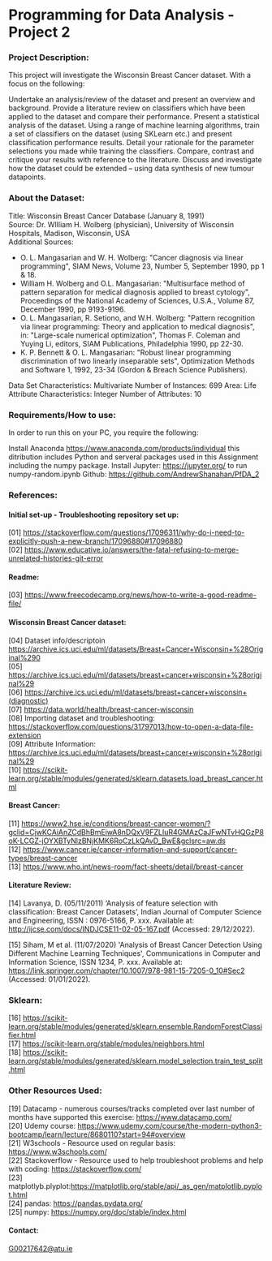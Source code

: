 # Programming for Data Analysis - Project 2<br>

### Project Description:<br>

This project will investigate the Wisconsin Breast Cancer dataset. With a focus on the following:

Undertake an analysis/review of the dataset and present an overview and background.
Provide a literature review on classifiers which have been applied to the dataset and compare their performance.
Present a statistical analysis of the dataset.
Using a range of machine learning algorithms, train a set of classifiers on the dataset (using SKLearn etc.) and present classification performance results. Detail your rationale for the parameter selections you made while training the classifiers.
Compare, contrast and critique your results with reference to the literature.
Discuss and investigate how the dataset could be extended – using data synthesis of new tumour datapoints.

### About the Dataset:

Title: Wisconsin Breast Cancer Database (January 8, 1991)<br>
Source: Dr. WIlliam H. Wolberg (physician), University of Wisconsin Hospitals, Madison, Wisconsin, USA<br>
Additional Sources:<br>
* O. L. Mangasarian and W. H. Wolberg: "Cancer diagnosis via linear programming", SIAM News, Volume 23, Number 5, September 1990, pp 1 & 18.<br>
* William H. Wolberg and O.L. Mangasarian: "Multisurface method of pattern separation for medical diagnosis applied to breast cytology", Proceedings of the National Academy of Sciences, U.S.A., Volume 87, December 1990, pp 9193-9196.<br>
* O. L. Mangasarian, R. Setiono, and W.H. Wolberg: "Pattern recognition via linear programming: Theory and application to medical diagnosis", in: "Large-scale numerical optimization", Thomas F. Coleman and Yuying Li, editors, SIAM Publications, Philadelphia 1990, pp 22-30.<br>
* K. P. Bennett & O. L. Mangasarian: "Robust linear programming discrimination of two linearly inseparable sets", Optimization Methods and Software 1, 1992, 23-34 (Gordon & Breach Science Publishers).<br>

Data Set Characteristics: Multivariate
Number of Instances: 699
Area: Life
Attribute Characteristics: Integer
Number of Attributes: 10

### Requirements/How to use:
In order to run this on your PC, you require the following:

Install Anaconda https://www.anaconda.com/products/individual this ditribution includes Python and serveral packages used in this Assignment including the numpy package.
Install Jupyter: https://jupyter.org/ to run numpy-random.ipynb
Github: https://github.com/AndrewShanahan/PfDA_2

### References:

#### Initial set-up - Troubleshooting repository set up:<br>
[01] https://stackoverflow.com/questions/17096311/why-do-i-need-to-explicitly-push-a-new-branch/17096880#17096880<br>
[02] https://www.educative.io/answers/the-fatal-refusing-to-merge-unrelated-histories-git-error<br>

#### Readme:<br>
[03] https://www.freecodecamp.org/news/how-to-write-a-good-readme-file/<br>

#### Wisconsin Breast Cancer dataset:<br>
[04] Dataset info/descriptoin https://archive.ics.uci.edu/ml/datasets/Breast+Cancer+Wisconsin+%28Original%290<br>
[05] https://archive.ics.uci.edu/ml/datasets/breast+cancer+wisconsin+%28original%29<br>
[06] https://archive.ics.uci.edu/ml/datasets/breast+cancer+wisconsin+(diagnostic)<br>
[07] https://data.world/health/breast-cancer-wisconsin<br>
[08] Importing dataset and troubleshooting: https://stackoverflow.com/questions/31797013/how-to-open-a-data-file-extension<br>
[09] Attribute Information: https://archive.ics.uci.edu/ml/datasets/breast+cancer+wisconsin+%28original%29<br>
[10] https://scikit-learn.org/stable/modules/generated/sklearn.datasets.load_breast_cancer.html<br>

#### Breast Cancer:<br>
[11] https://www2.hse.ie/conditions/breast-cancer-women/?gclid=CjwKCAiAnZCdBhBmEiwA8nDQxV9FZLIuR4GMAzCaJFwNTvHQGzP8oK-LCGZ-jOYXBTyNlzBNjKMK6RoCzLkQAvD_BwE&gclsrc=aw.ds<br>
[12] https://www.cancer.ie/cancer-information-and-support/cancer-types/breast-cancer<br>
[13] https://www.who.int/news-room/fact-sheets/detail/breast-cancer<br>

#### Literature Review:<br>
[14] Lavanya, D. (05/11/2011) ‘Analysis of feature selection with classification: Breast Cancer Datasets’, Indian Journal of Computer Science and Engineering, ISSN : 0976-5166, P. xxx. Available at: http://ijcse.com/docs/INDJCSE11-02-05-167.pdf (Accessed: 29/12/2022).<br>

[15] Siham, M et al. (11/07/2020) 'Analysis of Breast Cancer Detection Using Different Machine Learning Techniques', Communications in Computer and Information Science, ISSN 1234, P. xxx. Available at: https://link.springer.com/chapter/10.1007/978-981-15-7205-0_10#Sec2 (Accessed: 01/01/2022).<br>

### Sklearn:<br>
[16] https://scikit-learn.org/stable/modules/generated/sklearn.ensemble.RandomForestClassifier.html<br>
[17] https://scikit-learn.org/stable/modules/neighbors.html<br>
[18] https://scikit-learn.org/stable/modules/generated/sklearn.model_selection.train_test_split.html<br>

### Other Resources Used:<br>
[19] Datacamp - numerous courses/tracks completed over last number of months have supported this exercise: https://www.datacamp.com/<br>
[20] Udemy course: https://www.udemy.com/course/the-modern-python3-bootcamp/learn/lecture/8680110?start=94#overview<br>
[21] W3schools - Resource used on regular basis: https://www.w3schools.com/<br>
[22] Stackoverflow - Resource used to help troubleshoot problems and help with coding: https://stackoverflow.com/<br>
[23] matplotlyb.plyplot:https://matplotlib.org/stable/api/_as_gen/matplotlib.pyplot.html<br>
[24] pandas: https://pandas.pydata.org/<br>
[25] numpy: https://numpy.org/doc/stable/index.html<br>


#### Contact:
G00217642@atu.ie